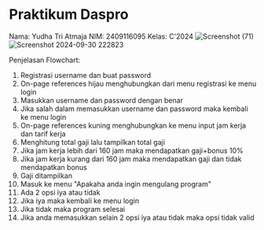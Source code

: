 # Praktikum Daspro
Nama: Yudha Tri Atmaja 
NIM: 2409116095
Kelas: C'2024
![Screenshot (71)](https://github.com/user-attachments/assets/7e08cfe3-172f-4dfa-93a0-c535d31c4c32)
![Screenshot 2024-09-30 222823](https://github.com/user-attachments/assets/d7e73944-2631-45a4-9ac7-fc21da5771e2)

Penjelasan Flowchart:
1) Registrasi username dan buat password
2) On-page references hijau menghubungkan dari menu registrasi ke menu login
3) Masukkan username dan password dengan benar
4) Jika salah dalam memasukkan username dan password maka kembali ke menu login
5) On-page references kuning menghubungkan ke menu input jam kerja dan tarif kerja
6) Menghitung total gaji lalu tampilkan total gaji
7) Jika jam kerja lebih dari 160 jam maka mendapatkan gaji+bonus 10%
8) Jika jam kerja kurang dari 160 jam maka mendapatkan gaji dan tidak mendapatkan bonus
9) Gaji ditampilkan
10) Masuk ke menu "Apakaha anda ingin mengulang program" 
11) Ada 2 opsi iya atau tidak
12) Jika iya maka kembali ke menu login
13) Jika tidak maka program selesai
14) Jika anda memasukkan selain 2 opsi iya atau tidak maka opsi tidak valid

